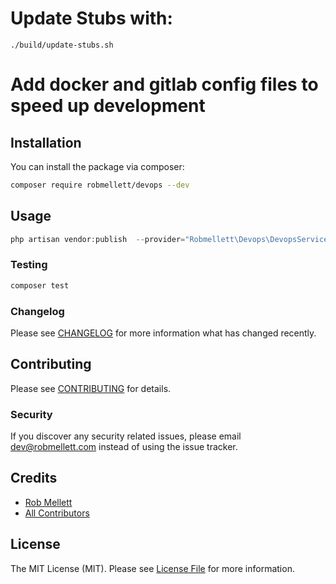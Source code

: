 # Update Stubs with:
`./build/update-stubs.sh`


# Add docker and gitlab config files to speed up development

## Installation

You can install the package via composer:

```bash
composer require robmellett/devops --dev
```

## Usage

``` php
php artisan vendor:publish  --provider="Robmellett\Devops\DevopsServiceProvider"
```

### Testing

``` bash
composer test
```

### Changelog

Please see [CHANGELOG](CHANGELOG.md) for more information what has changed recently.

## Contributing

Please see [CONTRIBUTING](CONTRIBUTING.md) for details.

### Security

If you discover any security related issues, please email dev@robmellett.com instead of using the issue tracker.

## Credits

- [Rob Mellett](https://github.com/robmellett)
- [All Contributors](../../contributors)

## License

The MIT License (MIT). Please see [License File](LICENSE.md) for more information.
